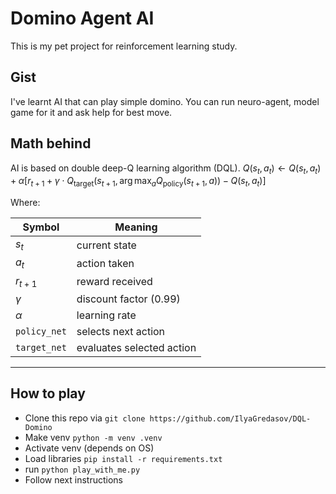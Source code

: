 # Domino Agent AI

This is my pet project for reinforcement learning study.

## Gist

I've learnt AI that can play simple domino.
You can run neuro-agent, model game for it and ask help for best move.

## Math behind

AI is based on double deep-Q learning algorithm (DQL).
$Q(s_t, a_t) \leftarrow Q(s_t, a_t) + \alpha \Big[ r_{t+1} + \gamma \cdot Q_{\text{target}}(s_{t+1}, \arg\max_a Q_{\text{policy}}(s_{t+1}, a)) - Q(s_t, a_t) \Big]$

Where:

| Symbol       | Meaning                   |
|--------------|---------------------------|
| $s_t$        | current state             |
| $a_t$        | action taken              |
| $r_{t+1}$    | reward received           |
| $\gamma$     | discount factor (0.99)    |
| $\alpha$     | learning rate             |
| `policy_net` | selects next action       |
| `target_net` | evaluates selected action |

---

## How to play
- Clone this repo via ```git clone https://github.com/IlyaGredasov/DQL-Domino```
- Make venv ```python -m venv .venv```
- Activate venv (depends on OS)
- Load libraries ```pip install -r requirements.txt```
- run ```python play_with_me.py```
- Follow next instructions